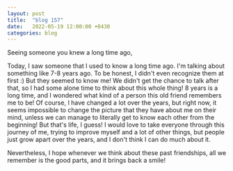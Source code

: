 ```yaml
---
layout: post
title:  "blog 157"
date:   2022-05-19 12:00:00 +0430
categories: blog
---
```


Seeing someone you knew a long time ago,

Today, I saw someone that I used to know a long time ago. I'm talking about something like 7-8 years ago. To be honest, I didn't even recognize them at first :) But they seemed to know me! We didn't get the chance to talk after that, so I had some alone time to think about this whole thing! 8 years is a long time, and I wondered what kind of a person this old friend remembers me to be! Of course, I have changed a lot over the years, but right now, it seems impossible to change the picture that they have about me on their mind, unless we can manage to literally get to know each other from the beginning! But that's life, I guess! I would love to take everyone through this journey of me, trying to improve myself and a lot of other things, but people just grow apart over the years, and I don't think I can do much about it.

Nevertheless, I hope whenever we think about these past friendships, all we remember is the good parts, and it brings back a smile!
